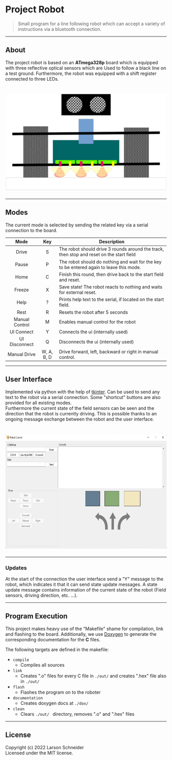 # Project Robot

> Small program for a line following robot which can accept a variety of instructions via a bluetooth connection.

---
## About

The project robot is based on an **ATmega328p** board which is equipped with three reflective optical sensors which are 
Used to follow a black line on a test ground. Furthermore, the robot was equipped with a shift register connected to 
three LEDs.

<h1 align="center">
<img src="images/robot.png" alt=" " width="500" height="300">
</h1>

---
## Modes

The current mode is selected by sending the related key via a serial connection to the board.

|      Mode      |    Key     | Description                                                                              |
|:--------------:|:----------:|------------------------------------------------------------------------------------------|
|     Drive      |     S      | The robot should drive 3 rounds around the track, then stop and reset on the start field |
|     Pause      |     P      | The robot should do nothing and wait for the key to be entered again to leave this mode. |
|      Home      |     C      | Finish this round, then drive back to the start field and reset.                         |
|     Freeze     |     X      | Save state! The robot reacts to nothing and waits for external reset.                    |
|      Help      |     ?      | Prints help text to the serial, if located on the start field.                           |
|      Rest      |     R      | Resets the robot after 5 seconds                                                         |
| Manual Control |     M      | Enables manual control for the robot                                                     |
|   UI Connect   |     Y      | Connects the ui (internally used)                                                        |
| UI Disconnect  |     Q      | Disconnects the ui (internally used)                                                     |
|  Manual Drive  | W, A, B, D | Drive forward, left, backward or right in manual control.                                |
---
## User Interface

Implemented via python with the help of [tkinter](https://docs.python.org/3/library/tkinter.html). Can be used to send 
any text to the robot via a serial connection. Some "shortcut" buttons are also provided for all existing modes.<br>
Furthermore the current state of the field sensors can be seen and the direction that the robot is currently driving.
This is possible thanks to an ongoing message exchange between the robot and the user interface.

<h1 align="center">
<img src="images/user_interface.png" alt=" " width="666" height="356">
</h1>

---
### Updates

At the start of the connection the user interface send a "Y" message to the robot, which indicates it that it can send 
state update messages. A state update message contains information of the current state of the robot (Field sensors,
driving direction, etc. ...).

---
## Program Execution
This project makes heavy use of the "Makefile" shame for compilation, link and flashing to the board. 
Additionally, we use [Doxygen](https://doxygen.nl/) to generate the corresponding documentation for the **C** files.

The following targets are defined in the makefile:
- `compile`
  - Compiles all sources
- `link`
  - Creates ".o" files for every C file in `./out/` and creates ".hex" file also in `./out/`
- `flash`
  - Flashes the program on to the roboter
- `documentation`
  - Creates doxygen docs at `./dox/`
- `clean`
  - Clears `./out/ ` directory, removes ".o" and ".hex" files

---
## License

Copyright (c) 2022 Larson Schneider<br>
Licensed under the MIT license.